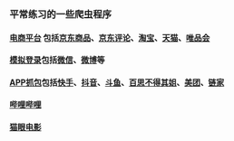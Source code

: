 ### 平常练习的一些爬虫程序

#### [电商平台](https://github.com/jll01/Spiders/tree/master/%E7%94%B5%E5%95%86%E5%B9%B3%E5%8F%B0) 包括[京东商品](https://github.com/jll01/Spiders/tree/master/%E7%94%B5%E5%95%86%E5%B9%B3%E5%8F%B0/jingdong)、[京东评论](https://github.com/jll01/Spiders/tree/master/%E7%94%B5%E5%95%86%E5%B9%B3%E5%8F%B0/jingdong_requests)、[淘宝](https://github.com/jll01/Spiders/tree/master/%E7%94%B5%E5%95%86%E5%B9%B3%E5%8F%B0/taobao)、[天猫](https://github.com/jll01/Spiders/tree/master/%E7%94%B5%E5%95%86%E5%B9%B3%E5%8F%B0/tianmao)、[唯品会](https://github.com/jll01/Spiders/tree/master/%E7%94%B5%E5%95%86%E5%B9%B3%E5%8F%B0/weipinhui)
#### [模拟登录](https://github.com/jll01/Spiders/tree/master/%E6%A8%A1%E6%8B%9F%E7%99%BB%E9%99%86)包括[微信](https://github.com/jll01/Spiders/blob/master/%E6%A8%A1%E6%8B%9F%E7%99%BB%E9%99%86/005WeChat.py)、[微博](https://github.com/jll01/Spiders/blob/master/%E6%A8%A1%E6%8B%9F%E7%99%BB%E9%99%86/006weibo.py)等
#### [APP抓包](https://github.com/jll01/Spiders/tree/master/APP%E6%8A%93%E5%8C%85)包括[快手](https://github.com/jll01/Spiders/tree/master/APP%E6%8A%93%E5%8C%85/%E5%BF%AB%E6%89%8B)、[抖音](https://github.com/jll01/Spiders/tree/master/APP%E6%8A%93%E5%8C%85/%E6%8A%96%E9%9F%B3)、[斗鱼](https://github.com/jll01/Spiders/tree/master/APP%E6%8A%93%E5%8C%85/%E6%96%97%E9%B1%BC)、[百思不得其姐](https://github.com/jll01/Spiders/tree/master/APP%E6%8A%93%E5%8C%85/%E7%99%BE%E6%80%9D%E4%B8%8D%E5%BE%97%E5%85%B6%E5%A7%90)、[美团](https://github.com/jll01/Spiders/tree/master/APP%E6%8A%93%E5%8C%85/%E7%BE%8E%E5%9B%A2)、[链家](https://github.com/jll01/Spiders/tree/master/APP%E6%8A%93%E5%8C%85/%E9%93%BE%E5%AE%B6)
#### [哔哩哔哩](https://github.com/jll01/Spiders/tree/master/%E5%93%94%E5%93%A9%E5%93%94%E5%93%A9)
#### [猫眼电影](https://github.com/jll01/Spiders/tree/master/%E7%8C%AB%E7%9C%BC%E7%94%B5%E5%BD%B1)

